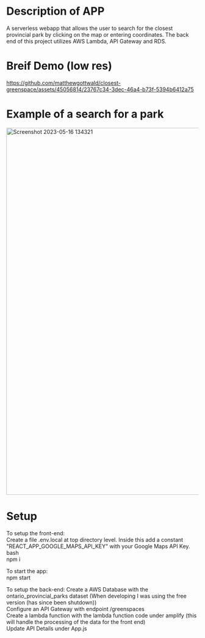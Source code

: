 # Description of APP

A serverless webapp that allows the user to search for the closest provincial park by clicking on the map or entering coordinates. The back end of this project utilizes AWS Lambda, API Gateway and RDS.

# Breif Demo (low res)
https://github.com/matthewgottwald/closest-greenspace/assets/45056814/23767c34-3dec-46a4-b73f-5394b6412a75

# Example of a search for a park

<img width="960" alt="Screenshot 2023-05-16 134321" src="https://github.com/matthewgottwald/closest-greenspace/assets/45056814/f01f2b34-ce3e-4ac9-824d-3fae7e133612">

# Setup

To setup the front-end: <br />
Create a file .env.local at top directory level. Inside this add a constant "REACT_APP_GOOGLE_MAPS_API_KEY" with your Google Maps API Key. <br />
bash <br />
npm i <br />

To start the app: <br />
npm start <br />

To setup the back-end:
Create a AWS Database with the ontario_provincial_parks dataset (When developing I was using the free version (has since been shutdown)) <br />
Configure an API Gateway with endpoint /greenspaces <br />
Create a lambda function with the lambda function code under amplify (this will handle the processing of the data for the front end) <br />
Update API Details under App.js
